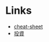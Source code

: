 # Links

* [cheat-sheet](https://github.com/hail2u/github-cheat-sheet/blob/master/README.ja.md)
* [投資](http://toushi-kyokasho.com/zaimusyohyounomikatatokabushikishihyou/?fb_action_ids=773350792689239&fb_action_types=og.likes)
